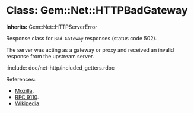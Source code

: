 # Class: Gem::Net::HTTPBadGateway
**Inherits:** Gem::Net::HTTPServerError
    

Response class for `Bad Gateway` responses (status code 502).

The server was acting as a gateway or proxy and received an invalid response
from the upstream server.

:include: doc/net-http/included_getters.rdoc

References:

*   [Mozilla](https://developer.mozilla.org/en-US/docs/Web/HTTP/Status/502).
*   [RFC
    9110](https://www.rfc-editor.org/rfc/rfc9110.html#name-502-bad-gateway).
*   [Wikipedia](https://en.wikipedia.org/wiki/List_of_HTTP_status_codes#502).



